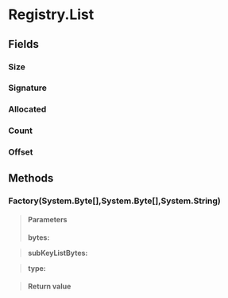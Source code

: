 ﻿


# Registry.List

## Fields

### Size

### Signature

### Allocated

### Count

### Offset

## Methods


### Factory(System.Byte[],System.Byte[],System.String)

> #### Parameters
> **bytes:** 

> **subKeyListBytes:** 

> **type:** 

> #### Return value
> 